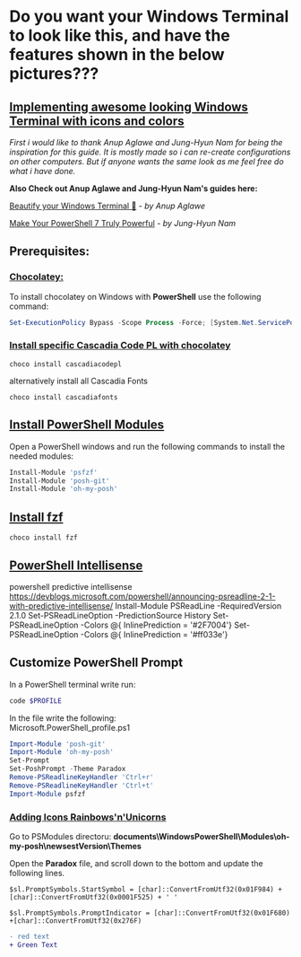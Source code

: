 # Do you want your Windows Terminal to look like this, and have the features shown in the below pictures???


## <ins>Implementing awesome looking Windows Terminal with icons and colors</ins>

*First i would like to thank Anup Aglawe and Jung-Hyun Nam for being the inspiration for this guide. It is mostly made so i can re-create configurations on other computers. But if anyone wants the same look as me feel free do what i have done.*

**Also Check out Anup Aglawe and Jung-Hyun Nam's guides here:**

[Beautify your Windows Terminal 🦄](https://dev.to/anupa/beautify-your-windows-terminal-1la8) - *by Anup Aglawe*

[Make Your PowerShell 7 Truly Powerful](https://medium.com/rkttu/make-your-powershell-7-truly-powerful-eb56b3fbe37f) - *by Jung-Hyun Nam*

## Prerequisites:

### <ins>Chocolatey:</ins>
To install chocolatey on Windows with **PowerShell** use the following command:
```powershell
Set-ExecutionPolicy Bypass -Scope Process -Force; [System.Net.ServicePointManager]::SecurityProtocol = [System.Net.ServicePointManager]::SecurityProtocol -bor 3072; iex ((New-Object System.Net.WebClient).DownloadString('https://chocolatey.org/install.ps1'))
```
### <ins>Install specific Cascadia Code PL with chocolatey</ins>

```
choco install cascadiacodepl
```



alternatively install all Cascadia Fonts



```
choco install cascadiafonts
```

## <ins>Install PowerShell Modules</ins>
Open a PowerShell windows and run the following commands to install the needed modules:
```powershell
Install-Module 'psfzf'
Install-Module 'posh-git'
Install-Module 'oh-my-posh'
```

## <ins>Install fzf </ins>

```
choco install fzf
```

## <u>PowerShell Intellisense </u>
powershell predictive intellisense
https://devblogs.microsoft.com/powershell/announcing-psreadline-2-1-with-predictive-intellisense/
Install-Module PSReadLine -RequiredVersion 2.1.0
Set-PSReadLineOption -PredictionSource History
Set-PSReadLineOption -Colors @{ InlinePrediction = '#2F7004'}
Set-PSReadLineOption -Colors @{ InlinePrediction = '#ff033e'}




## Customize PowerShell Prompt
In a PowerShell terminal write run:
```powershell
code $PROFILE
```

In the file write the following: <br>
Microsoft.PowerShell_profile.ps1
```powershell
Import-Module 'posh-git'
Import-Module 'oh-my-posh'
Set-Prompt
Set-PoshPrompt -Theme Paradox
Remove-PSReadlineKeyHandler 'Ctrl+r'
Remove-PSReadlineKeyHandler 'Ctrl+t'
Import-Module psfzf
```

### <ins>Adding Icons Rainbows'n'Unicorns<ins>


Go to PSModules directoru: **documents\\WindowsPowerShell\\Modules\\oh-my-posh\\newsestVersion\\Themes**

Open the **Paradox** file, and scroll down to the bottom and update the following lines.

```
$sl.PromptSymbols.StartSymbol = [char]::ConvertFromUtf32(0x01F984) + [char]::ConvertFromUtf32(0x0001F525) + ' '

$sl.PromptSymbols.PromptIndicator = [char]::ConvertFromUtf32(0x01F680) +[char]::ConvertFromUtf32(0x276F)    
```


```diff
- red text
+ Green Text

```
